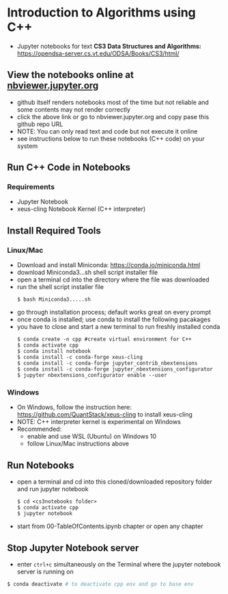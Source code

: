 
# Introduction to Algorithms using C++

- Jupyter notebooks for text **CS3 Data Structures and Algorithms:** https://opendsa-server.cs.vt.edu/ODSA/Books/CS3/html/

## View the notebooks online at [nbviewer.jupyter.org](https://nbviewer.jupyter.org/github/rambasnet/CS3Notebooks/tree/master/)

- github itself renders notebooks most of the time but not reliable and some contents may not render correctly
- click the above link or go to nbviewer.jupyter.org and copy pase this github repo URL
- NOTE: You can only read text and code but not execute it online
- see instructions below to run these notebooks (C++ code) on your system

## Run C++ Code in Notebooks
### Requirements
- Jupyter Notebook
- xeus-cling Notebook Kernel (C++ interpreter)

## Install Required Tools
### Linux/Mac
- Download and install Miniconda: https://conda.io/miniconda.html 
- download Miniconda3...sh shell script installer file
- open a terminal cd into the directory where the file was downloaded
- run the shell script installer file
    ``` 
    $ bash Miniconda3.....sh
    ```
- go through installation process; default works great on every prompt
- once conda is installed; use conda to install the following pacakages
- you have to close and start a new terminal to run freshly installed conda
    ```
    $ conda create -n cpp #create virtual environment for C++ 
    $ conda activate cpp
    $ conda install notebook
    $ conda install -c conda-forge xeus-cling
    $ conda install -c conda-forge jupyter_contrib_nbextensions
    $ conda install -c conda-forge jupyter_nbextensions_configurator
    $ jupyter nbextensions_configurator enable --user
    ```
    
### Windows
- On Windows, follow the instruction here: https://github.com/QuantStack/xeus-cling
to install xeus-cling
- NOTE: C++ interpreter kernel is experimental on Windows
- Recommended: 
    - enable and use WSL (Ubuntu) on Windows 10
    - follow Linux/Mac instructions above 


## Run Notebooks
- open a terminal and cd into this cloned/downloaded repository folder and run jupyter notebook
    ```
    $ cd <cs3notebooks folder>
    $ conda activate cpp
    $ jupyter notebook
    ```
- start from 00-TableOfContents.ipynb chapter or open any chapter

## Stop Jupyter Notebook server

- enter `ctrl+c` simultaneously on the Terminal where the jupyter notebook server is running on

```bash
$ conda deactivate # to deactivate cpp env and go to base env
```

